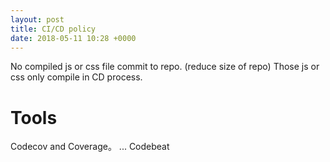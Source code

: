 ```yaml
---
layout: post
title: CI/CD policy
date: 2018-05-11 10:28 +0000
---
```




No compiled js or css file commit to repo. (reduce size of repo)
Those js or css only compile in CD process.



# Tools
Codecov and Coverage。 ... Codebeat